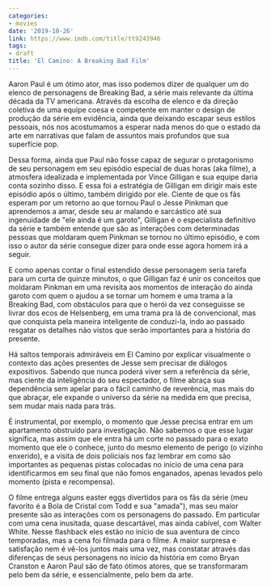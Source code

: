```yaml
---
categories:
- movies
date: '2019-10-26'
link: https://www.imdb.com/title/tt9243946
tags:
- draft
title: 'El Camino: A Breaking Bad Film'
---
```


Aaron Paul é um ótimo ator, mas isso podemos dizer de qualquer um do elenco de personagens de Breaking Bad, a série mais relevante da última década da TV americana. Através da escolha de elenco e da direção coletiva de uma equipe coesa e competente em manter o design de produção da série em evidência, ainda que deixando escapar seus estilos pessoais, nós nos acostumamos a esperar nada menos do que o estado da arte em narrativas que falam de assuntos mais profundos que sua superfície pop.

Dessa forma, ainda que Paul não fosse capaz de segurar o protagonismo de seu personagem em seu episódio especial de duas horas (aka filme), a atmosfera idealizada e implementada por Vince Gilligan e sua equipe daria conta sozinho disso. E essa foi a estratégia de Gilligan em dirigir mais este episódio após o último, também dirigido por ele. Ciente de que os fãs esperam por um retorno ao que tornou Paul o Jesse Pinkman que aprendemos a amar, desde seu ar malando e sarcástico até sua ingenuidade de "ele ainda é um garoto", Gilligan é o especialista definitivo da série e também entende que são as interações com determinadas pessoas que moldaram quem Pinkman se tornou no último episódio, e com isso o autor da série consegue dizer para onde esse agora homem irá a seguir.

E como apenas contar o final estendido desse personagem seria tarefa para um curta de quinze minutos, o que Gilligan faz é unir os conceitos que moldaram Pinkman em uma revisita aos momentos de interação do ainda garoto com quem o ajudou a se tornar um homem e uma trama a la Breaking Bad, com obstáculos para que o herói da vez conseguisse se livrar dos ecos de Helsenberg, em uma trama pra lá de convencional, mas que conquista pela maneira inteligente de conduzi-la, indo ao passado resgatar os detalhes não vistos que serão importantes para a história do presente.

Há saltos temporais admiráveis em El Camino por explicar visualmente o contexto das ações presentes de Jesse sem precisar de diálogos expositivos. Sabendo que nunca poderá viver sem a referência da série, mas ciente da inteligência do seu espectador, o filme abraça sua dependência sem apelar para o fácil caminho de reverência, mas mais do que abraçar, ele expande o universo da série na medida em que precisa, sem mudar mais nada para trás.

É instrumental, por exemplo, o momento que Jesse precisa entrar em um apartamento obstruído para investigação. Não sabemos o que esse lugar significa, mas assim que ele entra há um corte no passado para o exato momento que ele o conhece, junto do mesmo elemento de perigo (o vizinho enxerido), e a visita de dois policiais nos faz lembrar em como são importantes as pequenas pistas colocadas no início de uma cena para identificarmos em seu final que não fomos enganados, apenas levados pelo momento (pista e recompensa).

O filme entrega alguns easter eggs divertidos para os fãs da série (meu favorito é a Bola de Cristal com Todd e sua "amada"), mas seu maior presente são as interações com os personagens do passado. Em particular com uma cena inusitada, quase descartável, mas ainda cabível, com Walter White. Nesse flashback eles estão no início de sua aventura de cinco temporadas, mas a cena foi filmada para o filme. A maior surpresa e satisfação nem é vê-los juntos mais uma vez, mas constatar através das diferenças de seus personagens no início da história em como Bryan Cranston e Aaron Paul são de fato ótimos atores, que se transformaram pelo bem da série, e essencialmente, pelo bem da arte.
